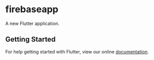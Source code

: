 # firebaseapp

A new Flutter application.

## Getting Started

For help getting started with Flutter, view our online
[documentation](https://flutter.io/).